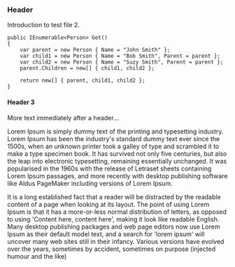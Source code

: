 ﻿### Header

Introduction to test file 2.

```
public IEnumerable<Person> Get()
{
    var parent = new Person { Name = "John Smith" };
    var child1 = new Person { Name = "Bob Smith", Parent = parent };
    var child2 = new Person { Name = "Suzy Smith", Parent = parent };
    parent.Children = new[] { child1, child2 };

    return new[] { parent, child1, child2 };
}
```

#### Header 3
More text immediately after a header...

Lorem Ipsum is simply dummy text of the printing and typesetting industry. Lorem Ipsum has been the industry's standard dummy text ever since the 1500s, when an unknown printer took a galley of type and scrambled it to make a type specimen book. It has survived not only five centuries, but also the leap into electronic typesetting, remaining essentially unchanged. It was popularised in the 1960s with the release of Letraset sheets containing Lorem Ipsum passages, and more recently with desktop publishing software like Aldus PageMaker including versions of Lorem Ipsum.

It is a long established fact that a reader will be distracted by the readable content of a page when looking at its layout. The point of using Lorem Ipsum is that it has a more-or-less normal distribution of letters, as opposed to using 'Content here, content here', making it look like readable English. Many desktop publishing packages and web page editors now use Lorem Ipsum as their default model text, and a search for 'lorem ipsum' will uncover many web sites still in their infancy. Various versions have evolved over the years, sometimes by accident, sometimes on purpose (injected humour and the like)
